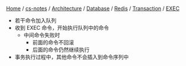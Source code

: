 [Home](https://mengxianbin.github.io) /
[cs-notes](https://mengxianbin.github.io/cs-notes/site) /
[Architecture](https://mengxianbin.github.io/cs-notes/site/Architecture) /
[Database](https://mengxianbin.github.io/cs-notes/site/Architecture/Database) /
[Redis](https://mengxianbin.github.io/cs-notes/site/Architecture/Database/Redis) /
[Transaction](https://mengxianbin.github.io/cs-notes/site/Architecture/Database/Redis/Transaction) /
[EXEC](https://mengxianbin.github.io/cs-notes/site/Architecture/Database/Redis/Transaction/EXEC)

* 若干命令加入队列
* 收到 EXEC 命令，开始执行队列中的命令
    * 中间命令失败时
        * 前面的命令不回滚
        * 后面的命令仍然继续执行
* 事务执行过程中，其他命令不会插入到命令序列中
